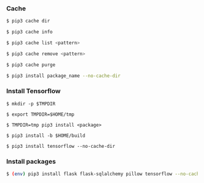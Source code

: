 ### Cache

```bash
$ pip3 cache dir

$ pip3 cache info

$ pip3 cache list <pattern>

$ pip3 cache remove <pattern>

$ pip3 cache purge

$ pip3 install package_name --no-cache-dir
```


### Install Tensorflow


```
$ mkdir -p $TMPDIR
```

```
$ export TMPDIR=$HOME/tmp
```

```
$ TMPDIR=tmp pip3 install <package>
```

```
$ pip3 install -b $HOME/build
```

```
$ pip3 install tensorflow --no-cache-dir
```


### Install packages


```bash
$ (env) pip3 install flask flask-sqlalchemy pillow tensorflow --no-cache-dir
```

